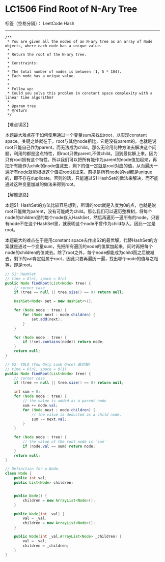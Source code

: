# LC1506 Find Root of N-Ary Tree
标签（空格分隔）： LeetCode Hash 

---
    /**
     * You are given all the nodes of an N-ary tree as an array of Node objects, where each node has a unique value.
     *
     * Return the root of the N-ary tree.
     *
     * Constraints:
     *
     * The total number of nodes is between [1, 5 * 104].
     * Each node has a unique value.
     *
     *
     * Follow up:
     * Could you solve this problem in constant space complexity with a linear time algorithm?
     *
     * @param tree
     * @return
     */


【难点误区】

本题最大难点在于如何使用通过一个变量sum来找出root，以实现constant space。关键之处就在于，root与其他node相比，它是没有parent的，也就是说root只能自己作为parent，而无法成为child。那么无论用何种方法去解决这个问题，利用的都是这点特性，即root只做parent,不做child。回到最优解上来，因为只有root拥有这个特性，所以我们可以把所有能作为parent的node值加起来，再把所有能作为child的node值减去，剩下的值一定就是root对应的值，从而遍历一遍所有node就能根据这个值把root找出来，前提是所有node的val都是unique的，即不存在duplicate。否则的话，只能通过S1 HashSet的做法来解决，而不能通过这种变量加减的做法来得到root。

【解题思路】

本题S1: HashSet的方法比较容易想到，所谓的root就是入度为0的点，也就是说root只能做为parent，没有可能成为child。那么我们可以遍历整棵树，将每个node的children里的每个node存入HashSet，然后再遍历一遍所有的node，只要有node不在这个HashSet里，就表明这个node不曾作为child存入，因此一定是root。

本题最大的难点在于是用constant space去作出S2的最优解，代替HashSet的方案就是通过一个变量sum，先把所有遍历的node的值累加起来，同时再把每个node的children的值减去。除了root之外，每个node都能成为child而之后被减去，剩下的val肯定就属于root，因此只要再遍历一遍，找出哪个node的值与之相等，即是root。


```java     
// S1: HashSet
// time = O(n), space = O(n)
public Node findRoot(List<Node> tree) {
    // corner case
    if (tree == null || tree.size() == 0) return null;

    HashSet<Node> set = new HashSet<>();

    for (Node node : tree) {
        for (Node next : node.children) {
            set.add(next);
        }
    }

    for (Node node : tree) {
        if (!set.contains(node)) return node;
    }
    return null;
}

// S2: YOLO (You Only Look Once) 最优解!
// time = O(n), space = O(1)
public Node findRoot(List<Node> tree) {
    // corner case
    if (tree == null || tree.size() == 0) return null;

    int sum = 0;
    for (Node node : tree) {
        // the value is added as a parent node
        sum += node.val;
        for (Node next : node.children) {
            // the value is deducted as a child node.
            sum -= next.val;
        }
    }

    for (Node node : tree) {
        // the value of the root node is `sum`
        if (node.val == sum) return node;
    }
    return null;
}

// Definition for a Node.
class Node {
    public int val;
    public List<Node> children;


    public Node() {
        children = new ArrayList<Node>();
    }

    public Node(int _val) {
        val = _val;
        children = new ArrayList<Node>();
    }

    public Node(int _val,ArrayList<Node> _children) {
        val = _val;
        children = _children;
    }
}
```
